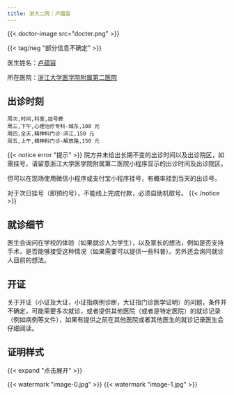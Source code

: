 ```yaml
---
title: 浙大二院｜卢蕴容
---
```


{{< doctor-image src="docter.png" >}}

{{< tag/neg "部分信息不确定" >}}

医生姓名：[卢蕴容](https://app2.z2ehospital.com/html/doc/?docId=594a4d31e4b0649769808382)

所在医院：[浙江大学医学院附属第二医院](https://surl.amap.com/1jRHVEw96Ul)

## 出诊时刻

```csv
周次,时间,科室,挂号费
周三,下午,心理治疗专科-城东,100 元
周四,全天,精神科门诊-滨江,150 元
周五,上午,精神科门诊-解放路,150 元
```

{{< notice error "提示" >}}
院方并未给出长期不变的出诊时间以及出诊院区，如需挂号，请留意浙江大学医学院附属第二医院小程序显示的出诊时间及出诊院区。

但可以在现场使用微信小程序或支付宝小程序挂号，有概率挂到当天的出诊号。

对于次日挂号（即预约号），不能线上完成付款，必须自助机取号。
{{< /notice >}}

## 就诊细节

医生会询问在学校的体验（如果就诊人为学生），以及家长的想法，例如是否支持手术，是否能够接受这种情况（如果需要可以提供一些科普）。另外还会询问就诊人目前的想法。

## 开证

关于开证（小证及大证，小证指病例诊断，大证指门诊医学证明）的问题，条件并不确定，可能需要多次就诊，或者提供其他医院（或者是特定医院）的就诊记录（例如病例等文件），如果有提供之前在其他医院或者其他医生的就诊记录医生会仔细阅读。

## 证明样式

{{< expand "点击展开" >}}

{{< watermark "image-0.jpg" >}}
{{< watermark "image-1.jpg" >}}
